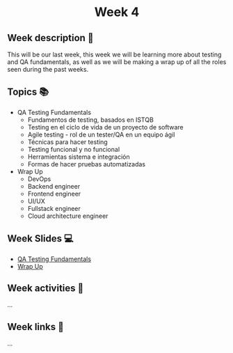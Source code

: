 <h1 align="center">Week 4</h1>

## Week description 🏁
<p>This will be our last week, this week we will be learning more about testing and QA fundamentals, as well as we will be making a wrap up of all the roles seen during the past weeks.</p>

## Topics 📚
* QA Testing Fundamentals
  - Fundamentos de testing, basados en ISTQB
  - Testing en el ciclo de vida de un proyecto de software
  - Agile testing - rol de un tester/QA en un equipo ágil
  - Técnicas para hacer testing
  - Testing funcional y no funcional
  - Herramientas sistema e integración
  - Formas de hacer pruebas automatizadas
* Wrap Up
  - DevOps
  - Backend engineer
  - Frontend engineer
  - UI/UX
  - Fullstack engineer
  - Cloud architecture engineer

## Week Slides 💻
* [QA Testing Fundamentals]()
* [Wrap Up]()

## Week activities 🎉
<p>...</p>

## Week links 🔗
...